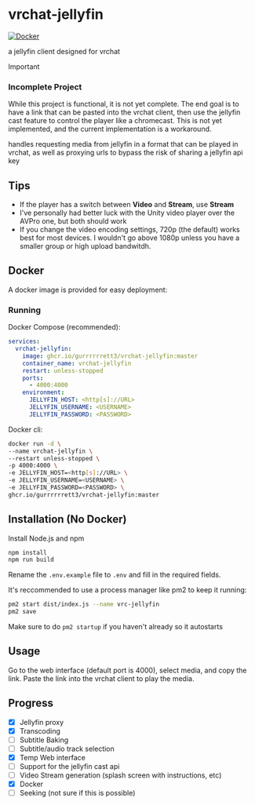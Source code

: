 # vrchat-jellyfin

[![Docker](https://github.com/gurrrrrrett3/vrchat-jellyfin/actions/workflows/docker-publish.yml/badge.svg)](https://github.com/gurrrrrrett3/vrchat-jellyfin/actions/workflows/docker-publish.yml)

a jellyfin client designed for vrchat

> [!IMPORTANT]
>
> ### Incomplete Project
>
> While this project is functional, it is not yet complete. The end goal is to have a link that can be pasted into the vrchat client, then use the jellyfin cast feature to control the player like a chromecast. This is not yet implemented, and the current implementation is a workaround.

handles requesting media from jellyfin in a format that can be played in vrchat, as well as proxying urls to bypass the risk of sharing a jellyfin api key

## Tips
- If the player has a switch between **Video** and **Stream**, use **Stream**
- I've personally had better luck with the Unity video player over the AVPro one, but both should work
- If you change the video encoding settings, 720p (the default) works best for most devices. I wouldn't go above 1080p unless you have a smaller group or high upload bandwitdh.

## Docker

A docker image is provided for easy deployment:

### Running

Docker Compose (recommended):

```yaml
services:
  vrchat-jellyfin:
    image: ghcr.io/gurrrrrrett3/vrchat-jellyfin:master
    container_name: vrchat-jellyfin
    restart: unless-stopped
    ports:
      - 4000:4000
    environment:
      JELLYFIN_HOST: <http[s]://URL>
      JELLYFIN_USERNAME: <USERNAME>
      JELLYFIN_PASSWORD: <PASSWORD>
```

Docker cli:

```bash
docker run -d \
--name vrchat-jellyfin \
--restart unless-stopped \
-p 4000:4000 \
-e JELLYFIN_HOST=<http[s]://URL> \
-e JELLYFIN_USERNAME=<USERNAME> \
-e JELLYFIN_PASSWORD=<PASSWORD> \
ghcr.io/gurrrrrrett3/vrchat-jellyfin:master
```

## Installation (No Docker)

Install Node.js and npm

```bash
npm install
npm run build
```

Rename the `.env.example` file to `.env` and fill in the required fields.  

It's reccommended to use a process manager like pm2 to keep it running:

```bash
pm2 start dist/index.js --name vrc-jellyfin
pm2 save
```
Make sure to do `pm2 startup` if you haven't already so it autostarts

## Usage

Go to the web interface (default port is 4000), select media, and copy the link. Paste the link into the vrchat client to play the media.

## Progress

- [x] Jellyfin proxy 
- [x] Transcoding
- [ ] Subtitle Baking
- [ ] Subtitle/audio track selection
- [x] Temp Web interface
- [ ] Support for the jellyfin cast api
- [ ] Video Stream generation (splash screen with instructions, etc)
- [x] Docker
- [ ] Seeking (not sure if this is possible)
